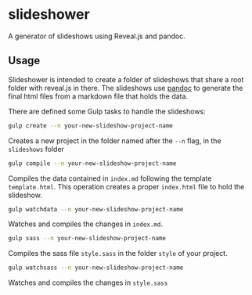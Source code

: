 # slideshower
A generator of slideshows using Reveal.js and pandoc.

## Usage
Slideshower is intended to create a folder of slideshows that share a root folder with reveal.js in there. The slideshows use [pandoc](http://pandoc.org/) to generate the final html files from a markdown file that holds the data. 

There are defined some Gulp tasks to handle the slideshows:

```sh
gulp create --n your-new-slideshow-project-name
```
Creates a new project in the folder named after the `--n` flag, in the `slideshows` folder

```sh
gulp compile --n your-new-slideshow-project-name
```
Compiles the data contained in `index.md` following the template `template.html`. This operation creates a proper `index.html` file to hold the slideshow.

```sh
gulp watchdata --n your-new-slideshow-project-name
```
Watches and compiles the changes in `index.md`.

```sh
gulp sass --n your-new-slideshow-project-name
```
Compiles the sass file `style.sass` in the folder `style` of your project.

```sh
gulp watchsass --n your-new-slideshow-project-name
```
Watches and compiles the changes in `style.sass`
